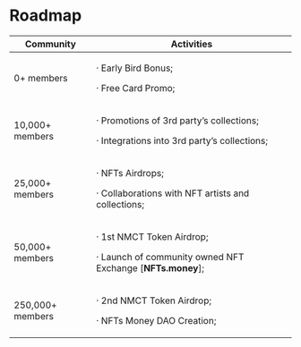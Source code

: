 # Roadmap

| Community        | Activities                                                                                                     |
| ---------------- | -------------------------------------------------------------------------------------------------------------- |
| 0+ members       | <p>· Early Bird Bonus;</p><p>· Free Card Promo;</p>                                                            |
| 10,000+ members  | <p>· Promotions of 3rd party’s collections;</p><p>· Integrations into 3rd party’s collections;</p>             |
| 25,000+ members  | <p>· NFTs Airdrops;</p><p>· Collaborations with NFT artists and collections;</p>                               |
| 50,000+ members  | <p>· 1st NMCT Token Airdrop;</p><p>· Launch of community owned NFT Exchange [<strong>NFTs.money</strong>];</p> |
| 250,000+ members | <p>· 2nd NMCT Token Airdrop;</p><p>· NFTs Money DAO Creation;</p>                                              |
